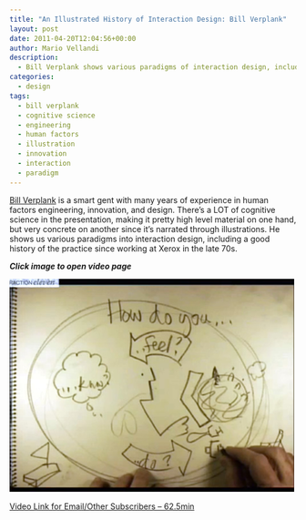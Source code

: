 ```yaml
---
title: "An Illustrated History of Interaction Design: Bill Verplank"
layout: post
date: 2011-04-20T12:04:56+00:00
author: Mario Vellandi
description:
  - Bill Verplank shows various paradigms of interaction design, including a good history of the practice since working at Xerox in the late 70s
categories:
  - design
tags:
  - bill verplank
  - cognitive science
  - engineering
  - human factors
  - illustration
  - innovation
  - interaction
  - paradigm
---
```

[Bill Verplank](http://www.billverplank.com/professional.html) is a smart gent with many years of experience in human factors engineering, innovation, and design. There&#8217;s a LOT of cognitive science in the presentation, making it pretty high level material on one hand, but very concrete on another since it&#8217;s narrated through illustrations. He shows us various paradigms into interaction design, including a good history of the practice since working at Xerox in the late 70s.

_**Click image to open video page**_

<img src="/images/2011/bill-verplank-interaction-design.jpg" />

[Video Link for Email/Other Subscribers &#8211; 62.5min](http://vimeo.com/20285615)
